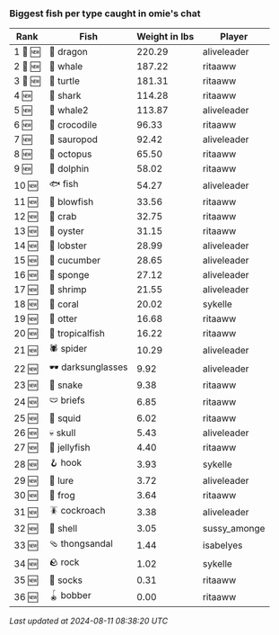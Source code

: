 ### Biggest fish per type caught in omie's chat
| Rank | Fish | Weight in lbs | Player |
|------|--------|-----------|---------|
| 1 🥇 🆕 | 🐉 dragon | 220.29 | aliveleader |
| 2 🥈 🆕 | 🐳 whale | 187.22 | ritaaww |
| 3 🥉 🆕 | 🐢 turtle | 181.31 | ritaaww |
| 4 🆕 | 🦈 shark | 114.28 | ritaaww |
| 5 🆕 | 🐋 whale2 | 113.87 | aliveleader |
| 6 🆕 | 🐊 crocodile | 96.33 | ritaaww |
| 7 🆕 | 🦕 sauropod | 92.42 | aliveleader |
| 8 🆕 | 🐙 octopus | 65.50 | ritaaww |
| 9 🆕 | 🐬 dolphin | 58.02 | ritaaww |
| 10 🆕 | 🐟 fish | 54.27 | aliveleader |
| 11 🆕 | 🐡 blowfish | 33.56 | ritaaww |
| 12 🆕 | 🦀 crab | 32.75 | ritaaww |
| 13 🆕 | 🦪 oyster | 31.15 | ritaaww |
| 14 🆕 | 🦞 lobster | 28.99 | aliveleader |
| 15 🆕 | 🥒 cucumber | 28.65 | aliveleader |
| 16 🆕 | 🧽 sponge | 27.12 | aliveleader |
| 17 🆕 | 🦐 shrimp | 21.55 | aliveleader |
| 18 🆕 | 🪸 coral | 20.02 | sykelle |
| 19 🆕 | 🦦 otter | 16.68 | ritaaww |
| 20 🆕 | 🐠 tropicalfish | 16.22 | ritaaww |
| 21 🆕 | 🕷️ spider | 10.29 | aliveleader |
| 22 🆕 | 🕶️ darksunglasses | 9.92 | aliveleader |
| 23 🆕 | 🐍 snake | 9.38 | ritaaww |
| 24 🆕 | 🩲 briefs | 6.85 | ritaaww |
| 25 🆕 | 🦑 squid | 6.02 | ritaaww |
| 26 🆕 | 💀 skull | 5.43 | aliveleader |
| 27 🆕 | 🪼 jellyfish | 4.40 | ritaaww |
| 28 🆕 | 🪝 hook | 3.93 | sykelle |
| 29 🆕 | 🎏 lure | 3.72 | aliveleader |
| 30 🆕 | 🐸 frog | 3.64 | ritaaww |
| 31 🆕 | 🪳 cockroach | 3.38 | aliveleader |
| 32 🆕 | 🐚 shell | 3.05 | sussy_amonge |
| 33 🆕 | 🩴 thongsandal | 1.44 | isabelyes |
| 34 🆕 | 🪨 rock | 1.02 | sykelle |
| 35 🆕 | 🧦 socks | 0.31 | ritaaww |
| 36 🆕 | 🪀 bobber | 0.00 | ritaaww |

_Last updated at 2024-08-11 08:38:20 UTC_